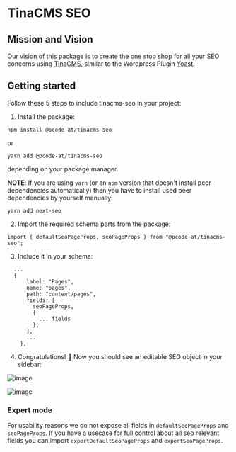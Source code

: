 # TinaCMS SEO

## Mission and Vision
Our vision of this package is to create the one stop shop for all your SEO concerns using [TinaCMS](https://tina.io/), similar to the Wordpress Plugin [Yoast](https://yoast.com/wordpress/plugins/seo/).

## Getting started
Follow these 5 steps to include tinacms-seo in your project:

1. Install the package:

```
npm install @pcode-at/tinacms-seo
``` 

or

```
yarn add @pcode-at/tinacms-seo
``` 

 depending on your package manager.

**NOTE**: If you are using `yarn` (or an `npm` version that doesn't install peer dependencies automatically) then you have to install used peer dependencies by yourself manually:
```
yarn add next-seo
```
 


2. Import the required schema parts from the package:
```
import { defaultSeoPageProps, seoPageProps } from "@pcode-at/tinacms-seo";
```

3. Include it in your schema:

```
  ...
  {
      label: "Pages",
      name: "pages",
      path: "content/pages",
      fields: [
        seoPageProps,
        {
          ... fields
        },
      ],
      ...
    },
```

4. Congratulations! 🎉 Now you should see an editable SEO object in your sidebar:

![image](https://user-images.githubusercontent.com/29887207/161561181-4a2d6dae-a8f6-4cfd-8a5a-259f71222876.png)

![image](https://user-images.githubusercontent.com/29887207/161561313-4bd08fc9-e82d-4e9e-bea6-379351e298dc.png)

### Expert mode

For usability reasons we do not expose all fields in ```defaultSeoPageProps``` and ```seoPageProps```. If you have a usecase for full control about all seo relevant fields you can import ```expertDefaultSeoPageProps``` and ```expertSeoPageProps```.